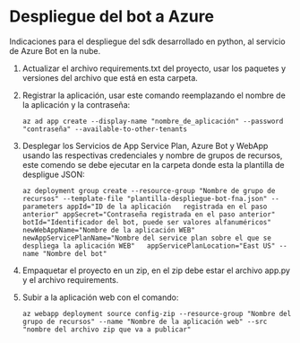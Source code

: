 # Despliegue del bot a Azure

Indicaciones para el despliegue del sdk desarrollado en python, al servicio de Azure Bot en la nube.


1. Actualizar el archivo requirements.txt del proyecto, usar los paquetes y versiones del archivo que está en esta carpeta.

2. Registrar la aplicación, usar este comando reemplazando el nombre de la aplicación y la contraseña:
    
   ~~~
   az ad app create --display-name "nombre_de_aplicación" --password "contraseña" --available-to-other-tenants
   ~~~

3. Desplegar los Servicios de App Service Plan, Azure Bot y WebApp usando las respectivas credenciales y nombre de grupos de recursos, este comendo se debe ejecutar en la carpeta donde esta la plantilla de despligue JSON:

   ~~~
   az deployment group create --resource-group "Nombre de grupo de recursos" --template-file "plantilla-despliegue-bot-fna.json" --parameters appId="ID de la aplicación   registrada en el paso anterior" appSecret="Contraseña registrada en el paso anterior" botId="Identificador del bot, puede ser valores alfanuméricos" newWebAppName="Nombre de la aplicación WEB" newAppServicePlanName="Nombre del service plan sobre el que se despliega la aplicación WEB"   appServicePlanLocation="East US" --name "Nombre del bot"
   ~~~

4. Empaquetar el proyecto en un zip, en el zip debe estar el archivo app.py y el archivo requirements.

5. Subir a la aplicación web con el comando:

   ~~~
   az webapp deployment source config-zip --resource-group "Nombre del grupo de recursos" --name "Nombre de la aplicación web" --src "nombre del archivo zip que va a publicar"
   ~~~
